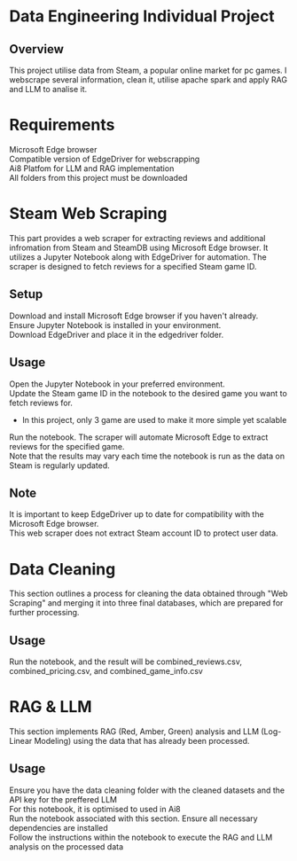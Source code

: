# Data Engineering Individual Project
## Overview
This project utilise data from Steam, a popular online market for pc games. I webscrape several information, clean it, utilise apache spark and apply RAG and LLM to analise it.

# Requirements
Microsoft Edge browser <br>
Compatible version of EdgeDriver for webscrapping <br>
Ai8 Platfom for LLM and RAG implementation <br>
All folders from this project must be downloaded

# Steam Web Scraping
This part provides a web scraper for extracting reviews and additional infromation from Steam and SteamDB using Microsoft Edge browser. It utilizes a Jupyter Notebook along with EdgeDriver for automation. The scraper is designed to fetch reviews for a specified Steam game ID.

## Setup
Download and install Microsoft Edge browser if you haven't already. <br>
Ensure Jupyter Notebook is installed in your environment. <br>
Download EdgeDriver and place it in the edgedriver folder. <br>

## Usage
Open the Jupyter Notebook in your preferred environment. <br>
Update the Steam game ID in the notebook to the desired game you want to fetch reviews for. <br>
- In this project, only 3 game are used to make it more simple yet scalable <br>

Run the notebook. The scraper will automate Microsoft Edge to extract reviews for the specified game. <br>
Note that the results may vary each time the notebook is run as the data on Steam is regularly updated. <br>

## Note
It is important to keep EdgeDriver up to date for compatibility with the Microsoft Edge browser. <br>
This web scraper does not extract Steam account ID to protect user data.

# Data Cleaning
This section outlines a process for cleaning the data obtained through "Web Scraping" and merging it into three final databases, which are prepared for further processing.

## Usage
Run the notebook, and the result will be combined_reviews.csv, combined_pricing.csv, and combined_game_info.csv

# RAG & LLM
This section implements RAG (Red, Amber, Green) analysis and LLM (Log-Linear Modeling) using the data that has already been processed.

## Usage
Ensure you have the data cleaning folder with the cleaned datasets and the API key for the preffered LLM <br>
For this notebook, it is optimised to used in Ai8 <br>
Run the notebook associated with this section. Ensure all necessary dependencies are installed <br>
Follow the instructions within the notebook to execute the RAG and LLM analysis on the processed data
